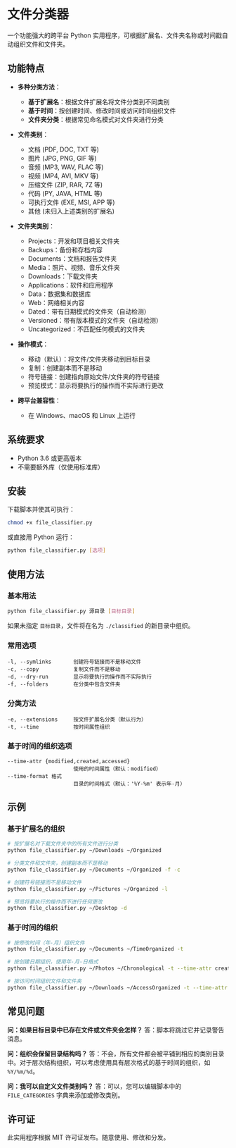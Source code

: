 # 文件分类器

一个功能强大的跨平台 Python 实用程序，可根据扩展名、文件夹名称或时间戳自动组织文件和文件夹。

## 功能特点

- **多种分类方法**：
  - **基于扩展名**：根据文件扩展名将文件分类到不同类别
  - **基于时间**：按创建时间、修改时间或访问时间组织文件
  - **文件夹分类**：根据常见命名模式对文件夹进行分类

- **文件类别**：
  - 文档 (PDF, DOC, TXT 等)
  - 图片 (JPG, PNG, GIF 等)
  - 音频 (MP3, WAV, FLAC 等)
  - 视频 (MP4, AVI, MKV 等)
  - 压缩文件 (ZIP, RAR, 7Z 等)
  - 代码 (PY, JAVA, HTML 等)
  - 可执行文件 (EXE, MSI, APP 等)
  - 其他 (未归入上述类别的扩展名)

- **文件夹类别**：
  - Projects：开发和项目相关文件夹
  - Backups：备份和存档内容
  - Documents：文档和报告文件夹
  - Media：照片、视频、音乐文件夹
  - Downloads：下载文件夹
  - Applications：软件和应用程序
  - Data：数据集和数据库
  - Web：网络相关内容
  - Dated：带有日期模式的文件夹（自动检测）
  - Versioned：带有版本模式的文件夹（自动检测）
  - Uncategorized：不匹配任何模式的文件夹

- **操作模式**：
  - 移动（默认）：将文件/文件夹移动到目标目录
  - 复制：创建副本而不是移动
  - 符号链接：创建指向原始文件/文件夹的符号链接
  - 预览模式：显示将要执行的操作而不实际进行更改

- **跨平台兼容性**：
  - 在 Windows、macOS 和 Linux 上运行

## 系统要求

- Python 3.6 或更高版本
- 不需要额外库（仅使用标准库）

## 安装

下载脚本并使其可执行：

```bash
chmod +x file_classifier.py
```

或直接用 Python 运行：

```bash
python file_classifier.py [选项]
```

## 使用方法

### 基本用法

```bash
python file_classifier.py 源目录 [目标目录]
```

如果未指定 `目标目录`，文件将在名为 `./classified` 的新目录中组织。

### 常用选项

```
-l, --symlinks       创建符号链接而不是移动文件
-c, --copy           复制文件而不是移动
-d, --dry-run        显示将要执行的操作而不实际执行
-f, --folders        在分类中包含文件夹
```

### 分类方法

```
-e, --extensions     按文件扩展名分类（默认行为）
-t, --time           按时间属性组织
```

### 基于时间的组织选项

```
--time-attr {modified,created,accessed}
                     使用的时间属性（默认：modified）
--time-format 格式
                     目录的时间格式（默认：'%Y-%m' 表示年-月）
```

## 示例

### 基于扩展名的组织

```bash
# 按扩展名对下载文件夹中的所有文件进行分类
python file_classifier.py ~/Downloads ~/Organized

# 分类文件和文件夹，创建副本而不是移动
python file_classifier.py ~/Documents ~/Organized -f -c

# 创建符号链接而不是移动文件
python file_classifier.py ~/Pictures ~/Organized -l

# 预览将要执行的操作而不进行任何更改
python file_classifier.py ~/Desktop -d
```

### 基于时间的组织

```bash
# 按修改时间（年-月）组织文件
python file_classifier.py ~/Documents ~/TimeOrganized -t

# 按创建日期组织，使用年-月-日格式
python file_classifier.py ~/Photos ~/Chronological -t --time-attr created --time-format "%Y-%m-%d"

# 按访问时间组织文件和文件夹
python file_classifier.py ~/Downloads ~/AccessOrganized -t --time-attr accessed -f
```

## 常见问题

**问：如果目标目录中已存在文件或文件夹会怎样？**
答：脚本将跳过它并记录警告消息。

**问：组织会保留目录结构吗？**
答：不会，所有文件都会被平铺到相应的类别目录中。对于层次结构组织，可以考虑使用具有层次格式的基于时间的组织，如 `%Y/%m/%d`。

**问：我可以自定义文件类别吗？**
答：可以，您可以编辑脚本中的 `FILE_CATEGORIES` 字典来添加或修改类别。

## 许可证

此实用程序根据 MIT 许可证发布。随意使用、修改和分发。
